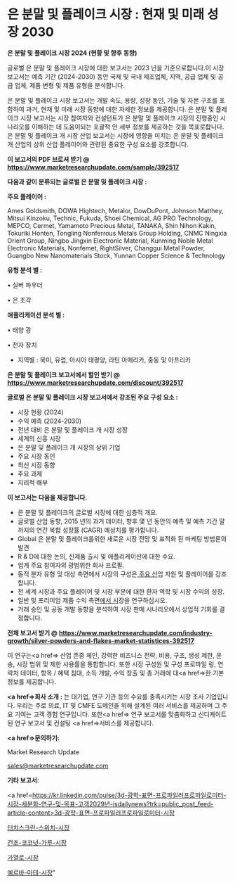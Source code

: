 # 은 분말 및 플레이크 시장 : 현재 및 미래 성장 2030

<strong>은 분말 및 플레이크 시장 2024 (현황 및 향후 동향)</strong>

글로벌 은 분말 및 플레이크 시장에 대한 보고서는 2023 년을 기준으로합니다.이 시장 보고서는 예측 기간 (2024-2030) 동안 국제 및 국내 제조업체, 지역, 공급 업체 및 공급 업체, 제품 변형 및 제품 유형을 분석합니다.

은 분말 및 플레이크 시장 보고서는 개발 속도, 용량, 성장 동인, 기술 및 자본 구조를 포함하여 과거, 현재 및 미래 시장 동향에 대한 자세한 정보를 제공합니다. 은 분말 및 플레이크 시장 보고서는 시장 참여자와 컨설턴트가 은 분말 및 플레이크 시장의 진행중인 시나리오를 이해하는 데 도움이되는 포괄적 인 세부 정보를 제공하는 것을 목표로합니다. 은 분말 및 플레이크 개 시장 산업 보고서는 시장에 영향을 미치는 은 분말 및 플레이크 개 산업의 상위 산업 플레이어와 관련된 중요한 구성 요소를 강조합니다.



<strong>이 보고서의 PDF 브로셔 받기 @ <a href=https://www.marketresearchupdate.com/sample/392517>https://www.marketresearchupdate.com/sample/392517</a></strong>



<strong>다음과 같이 분류되는 글로벌 은 분말 및 플레이크 시장 :</strong>



<strong>주요 플레이어 :</strong>

Ames Goldsmith, DOWA Hightech, Metalor, DowDuPont, Johnson Matthey, Mitsui Kinzoku, Technic, Fukuda, Shoei Chemical, AG PRO Technology, MEPCO, Cermet, Yamamoto Precious Metal, TANAKA, Shin Nihon Kakin, Tokuriki Honten, Tongling Nonferrous Metals Group Holding, CNMC Ningxia Orient Group, Ningbo Jingxin Electronic Material, Kunming Noble Metal Electronic Materials, Nonfemet, RightSilver, Changgui Metal Powder, Guangbo New Nanomaterials Stock, Yunnan Copper Science & Technology



<strong>유형 분석 별 :</strong>

• 실버 파우더

• 은 조각



<strong>애플리케이션 분석 별 :</strong>

• 태양 광

• 전자 장치

<ul>
  <li>지역별 : 북미, 유럽, 아시아 태평양, 라틴 아메리카, 중동 및 아프리카</li>
</ul>


<strong>은 분말 및 플레이크 보고서에서 할인 받기 @ <a href=https://www.marketresearchupdate.com/discount/392517>https://www.marketresearchupdate.com/discount/392517</a></strong>



<strong>글로벌 은 분말 및 플레이크 시장 보고서에서 강조된 주요 구성 요소 :</strong>
<ul>
  <li>시장 현황 (2024)</li>
  <li>수익 예측 (2024-2030)</li>
  <li>전년 대비 은 분말 및 플레이크 개 시장 성장</li>
  <li>세계의 신흥 시장</li>
  <li>은 분말 및 플레이크 개 시장의 상위 기업</li>
  <li>주요 시장 동인</li>
  <li>최신 시장 동향</li>
  <li>주요 과제</li>
  <li>지리적 해부</li>
</ul>


<strong>이 보고서는 다음을 제공합니다.</strong>
<ul>
  <li>은 분말 및 플레이크의 글로벌 시장에 대한 심층적 개요.</li>
  <li>글로벌 산업 동향, 2015 년의 과거 데이터, 향후 몇 년 동안의 예측 및 예측 기간 말까지의 연간 복합 성장률 (CAGR) 예상치를 평가합니다.</li>
  <li>Global 은 분말 및 플레이크를위한 새로운 시장 전망 및 표적화 된 마케팅 방법론의 발견</li>
  <li>R &amp; D에 대한 논의, 신제품 출시 및 애플리케이션에 대한 수요.</li>
  <li>업계 주요 참여자의 광범위한 회사 프로필.</li>
  <li>동적 분자 유형 및 대상 측면에서 시장의 구성은<a href=> 주요 산</a>업 자원 및 플레이어를 강조합니다.</li>
  <li>전 세계 시장과 주요 플레이어 및 시장 부문에 대한 환자 역학 및 시장 수익의 성장.</li>
  <li>일반 및 프리미엄 제품 수익 측면<a href=>에서 시</a>장을 연구하십시오.</li>
  <li>거래 승인 및 공동 개발 동향을 분석하여 시장 판매 시나리오에서 상업적 기회를 결정합니다.</li>
</ul>



<strong>전체 보고서 받기 @ <a href=https://www.marketresearchupdate.com/industry-growth/silver-powders-and-flakes-market-statistices-392517>https://www.marketresearchupdate.com/industry-growth/silver-powders-and-flakes-market-statistices-392517</a></strong>

이 연구는<a href=> 산업 존중</a> 체인, 강력한 비즈니스 전략, 비용, 구조, 생성 제한, 운송, 시장 범위 및 제한 사용률을 통합합니다. 또한 시장 구성원 및 구성 프로파일 링, 연락처 데이터, 항목 / 혜택 침대, 소득 개발, 수익 창출 및 총 거래에 대<a href=>한 기본 </a>정보를 제공합니다.



<strong><a href=>회사 소</a>개 :</strong>
는 대기업, 연구 기관 등의 수요를 충족시키는 시장 조사 기업입니다. 우리는 주로 의료, IT 및 CMFE 도메인을 위해 설계된 여러 서비스를 제공하며 그 주요 기여는 고객 경험 연구입니다. 또한<a href=> 연구 보</a>고서를 맞춤화하고 신디케이트 된 연구 보고서 및 컨설팅 <a href=>서비스</a>를 제공합니다.



<strong><a href=>문의하기:</a></strong>

Market Research Update

sales@marketresearchupdate.com



<strong>기타 보고서:</strong>

<a href=https://kr.linkedin.com/pulse/3d-광학-표면-프로파일러프로파일로미터-시장-세분화-연구-및-목표-고객2029년-isdailynews?trk=public_post_feed-article-content>3d-광학-표면-프로파일러프로파일로미터-시장</a>

<a href=https://www.linkedin.com/pulse/터치스크린-스위치-시장-경쟁-분석-및-성장-잠재력-2029-analytics-alchemy-360-analysis-iegxf/>터치스크린-스위치-시장</a>

<a href=https://www.linkedin.com/pulse/건조-코코넛-가루-시장-세분화-연구-및-목표-고객2029년-survey-spotlight-pro-24-analysis-zwzhf/>건조-코코넛-가루-시장</a>

<a href=https://www.linkedin.com/pulse/가열로-시장-세분화-연구-및-목표-고객2029년-consumer-connection-compendium-ana-3bjwf/>가열로-시장</a>

<a href=https://www.linkedin.com/pulse/예르바-마테-시장-현재-및-미래-성장-2030-data-dive-diaries-24-analysis-vvlmc/>예르바-마테-시장</a>"
